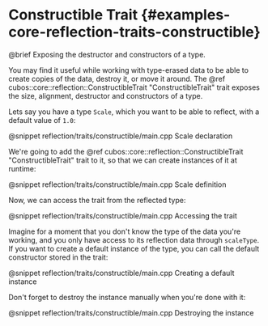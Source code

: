 # Constructible Trait {#examples-core-reflection-traits-constructible}

@brief Exposing the destructor and constructors of a type.

You may find it useful while working with type-erased data to be able to create
copies of the data, destroy it, or move it around. The
@ref cubos::core::reflection::ConstructibleTrait "ConstructibleTrait" trait
exposes the size, alignment, destructor and constructors of a type.

Lets say you have a type `Scale`, which you want to be able to reflect, with a
default value of `1.0`:

@snippet reflection/traits/constructible/main.cpp Scale declaration

We're going to add the @ref cubos::core::reflection::ConstructibleTrait
"ConstructibleTrait" trait to it, so that we can create instances of it at
runtime:

@snippet reflection/traits/constructible/main.cpp Scale definition

Now, we can access the trait from the reflected type:

@snippet reflection/traits/constructible/main.cpp Accessing the trait

Imagine for a moment that you don't know the type of the data you're working,
and you only have access to its reflection data through `scaleType`. If you
want to create a default instance of the type, you can call the default
constructor stored in the trait:

@snippet reflection/traits/constructible/main.cpp Creating a default instance

Don't forget to destroy the instance manually when you're done with it:

@snippet reflection/traits/constructible/main.cpp Destroying the instance


